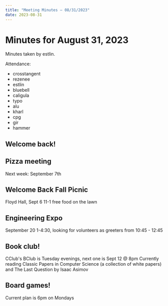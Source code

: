 ```yaml
---
title: "Meeting Minutes – 08/31/2023"
date: 2023-08-31
---
```

# Minutes for August 31, 2023

Minutes taken by estlin.

Attendance: 
* crosstangent
* rezenee
* estlin
* bluebell
* caligula
* typo
* alu
* kharl 
* cpg
* gir
* hammer

## Welcome back!

## Pizza meeting
Next week: September 7th

## Welcome Back Fall Picnic
Floyd Hall, Sept 6 11-1 free food on the lawn

## Engineering Expo
September 20 1-4:30, looking for volunteers as greeters from 10:45 - 12:45

## Book club! 
CClub's BClub is Tuesday evenings, next one is Sept 12 @ 8pm
Currently reading Classic Papers in Computer Science (a collection of white papers) and The Last Question by Isaac Asimov

## Board games!
Current plan is 6pm on Mondays
